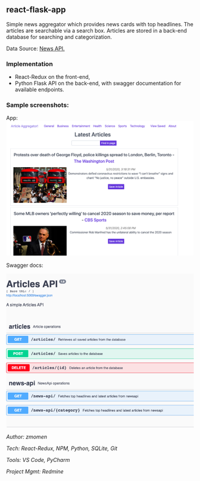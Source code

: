 ## react-flask-app

Simple news aggregator which provides news cards with top headlines. The articles are searchable via a search box. Articles are stored in a back-end database for searching and categorization.

Data Source: [News API.](https://newsapi.org/) 

### Implementation
- React-Redux on the front-end, 
- Python Flask API on the back-end, with swagger documentation for available endpoints. 

### Sample screenshots: 

App: 
![screenshot1](https://github.com/zmomen/react-flask-app/blob/master/screenshots/screenshot1.png)

Swagger docs:

![screenshot2](https://github.com/zmomen/react-flask-app/blob/master/screenshots/screenshot2.png)


_Author: zmomen_

_Tech: React-Redux, NPM, Python, SQLite, Git_

_Tools: VS Code, PyCharm_

_Project Mgmt: Redmine_
